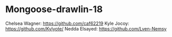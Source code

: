 # Mongoose-drawlin-18





Chelsea Wagner: https://github.com/caf62219
Kyle Jocoy: https://github.com/Kylyote/
Nedda Elsayed: https://github.com/Lven-Nemsy